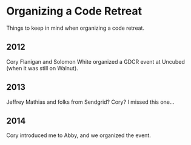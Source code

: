 # Organizing a Code Retreat
Things to keep in mind when organizing a code retreat.

## 2012
Cory Flanigan and Solomon White organized a GDCR event at Uncubed (when it was still on Walnut).

## 2013
Jeffrey Mathias and folks from Sendgrid? Cory? I missed this one...

## 2014
Cory introduced me to Abby, and we organized the event.
